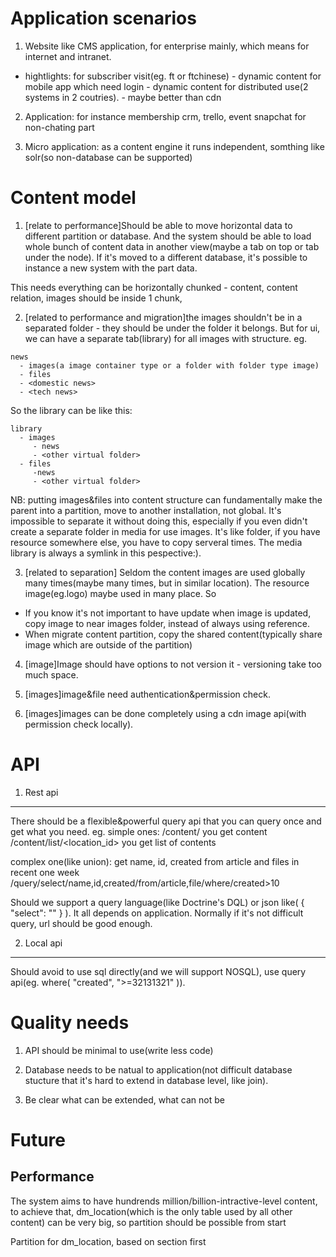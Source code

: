 Application scenarios
==============
1. Website like CMS application, for enterprise mainly, which means for internet and intranet.
- hightlights: for subscriber visit(eg. ft or ftchinese) - dynamic content
               for mobile app which need login - dynamic content
               for distributed use(2 systems in 2 coutries). - maybe better than cdn


2. Application: for instance membership crm, trello, event snapchat for non-chating part

3. Micro application: as a content engine it runs independent, somthing like solr(so non-database can be supported)

Content model
=================
1) [relate to performance]Should be able to move horizontal data to different partition or database.
And the system should be able to load whole bunch of content data in another view(maybe a tab on top or tab under the node). If it's moved to a different database, it's possible to instance a new system with the part data.

 This needs everything can be horizontally chunked - content, content relation, images should be inside 1 chunk,

2) [related to performance and migration]the images shouldn't be in a separated folder - they should be under the folder it belongs. But for ui, we can have a separate tab(library) for all images with structure. eg.

```
news
  - images(a image container type or a folder with folder type image)
  - files
  - <domestic news>
  - <tech news>
```

So the library can be like this:
```
library
  - images
     - news
     - <other virtual folder>
  - files
     -news
     - <other virtual folder>
```

NB: putting images&files into content structure can fundamentally make the parent into a partition, move to another installation, not global. It's impossible to separate it without doing this, especially if you even didn't create a separate folder in media for use images. It's like folder, if you have resource somewhere else, you have to copy serveral times. The media library is always a symlink in this pespective:).


3) [related to separation] Seldom the content images are used globally many times(maybe many times, but in similar location). The resource image(eg.logo) maybe used in many place. So
 - If you know it's not important to have update when image is updated, copy image to near images folder, instead of always using reference.
 - When migrate content partition, copy the shared content(typically share image which are outside of the partition)

4) [image]Image should have options to not version it - versioning take too much space.

5) [images]image&file need authentication&permission check.

6) [images]images can be done completely using a cdn image api(with permission check locally).


API
========
1. Rest api
------------
There should be a flexible&powerful query api that you can query once and get what you need.
eg.
simple ones:
/content/<id> you get content
/content/list/<location_id> you get list of contents

complex one(like union): get name, id, created from article and files in recent one week
/query/select/name,id,created/from/article,file/where/created>10

Should we support a query language(like Doctrine's DQL) or json like( { "select": "" } ). It all depends on application. Normally if it's not difficult query, url should be good enough.

2. Local api
------------
Should avoid to use sql directly(and we will support NOSQL), use query api(eg. where( "created", ">=32131321" )).


Quality needs
==============
1) API should be minimal to use(write less code)

2) Database needs to be natual to application(not difficult database stucture that it's hard to extend in database level, like join).

3) Be clear what can be extended, what can not be


Future
===============

Performance
-------------
The system aims to have hundrends million/billion-intractive-level content, to achieve that, dm_location(which is the only table used by all other content) can be very big, so partition should be possible from start

Partition for dm_location, based on section first

